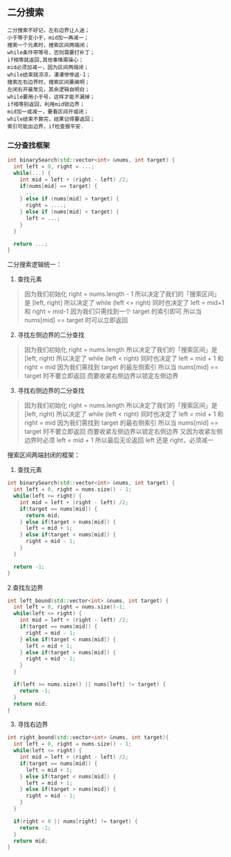 ## 二分搜索
```text
二分搜索不好记，左右边界让人迷；
小于等于变小于，mid加一再减一；
搜索一个元素时，搜索区间两端闭；
while条件带等号，否则需要打补丁；
if相等就返回,其他事情甭操心；
mid必须加减一，因为区间两端闭；
while结束就凉凉，凄凄惨惨返-1；
搜索左右边界时，搜索区间要阐明；
左闭右开最常见，其余逻辑自明白；
while要用小于号，这样才能不漏掉；
if相等别返回，利用mid锁边界；
mid加一或减一，要看区间开或闭；
while结束不算完，结果记得要返回；
索引可能出边界，if检查报平安.
```
### 二分查找框架
```cpp
int binarySearch(std::vector<int> &nums, int target) {
  int left = 0, right = ...;
  while(...) {
    int mid = left + (right - left) /2;
    if(nums[mid] == target) {
      ...
    } else if (nums[mid] > target) {
      right = ....;
    } else if (nums[mid] < target) {
      left = ...;
    }
  }

  return ...;
}
```
二分搜索逻辑统一：
1. 查找元素
> 因为我们初始化 right = nums.length - 1
> 所以决定了我们的「搜索区间」是 [left, right]
> 所以决定了 while (left <= right)
> 同时也决定了 left = mid+1 和 right = mid-1
> 因为我们只需找到⼀个 target 的索引即可
> 所以当 nums[mid] == target 时可以⽴即返回
2. 寻找左侧边界的二分查找
> 因为我们初始化 right = nums.length
> 所以决定了我们的「搜索区间」是 [left, right)
> 所以决定了 while (left < right)
> 同时也决定了 left = mid + 1 和 right = mid
> 因为我们需找到 target 的最左侧索引
> 所以当 nums[mid] == target 时不要⽴即返回
> ⽽要收紧右侧边界以锁定左侧边界
3. 寻找右侧边界的二分查找
> 因为我们初始化 right = nums.length
> 所以决定了我们的「搜索区间」是 [left, right)
> 所以决定了 while (left < right)
> 同时也决定了 left = mid + 1 和 right = mid
> 因为我们需找到 target 的最右侧索引
> 所以当 nums[mid] == target 时不要⽴即返回
> ⽽要收紧左侧边界以锁定右侧边界
> ⼜因为收紧左侧边界时必须 left = mid + 1
> 所以最后⽆论返回 left 还是 right，必须减⼀

搜索区间两端封闭的框架：
1. 查找元素
```cpp
int binarySearch(std::vector<int> &nums, int target) {
  int left = 0, right = nums.size() - 1;
  while(left <= right) {
    int mid = left + (right - left) /2;
    if(target == nums[mid]) {
      return mid;
    } else if(target > nums[mid]) {
      left = mid + 1;
    } else if(target < nums[mid]) {
      right = mid - 1;
    }
  }

  return -1;
}
```
2.查找左边界
```cpp
int left_bound(std::vector<int> &nums, int target) {
  int left = 0, right = nums.size()-1;
  while(left <= right) {
    int mid = left + (right - left) /2;
    if(target == nums[mid]) {
      right = mid - 1;
    } else if(target < nums[mid]) {
      left = mid + 1;
    } else if(target > nums[mid]) {
      right = mid - 1;
    }
  }

  if(left >= nums.size() || nums[left] != target) {
    return -1;
  }
  return mid;
}
```
3. 寻找右边界
```cpp
int right_bound(std::vector<int> &nums, int target){
  int left = 0, right = nums.size() - 1;
  while(left <= right) {
    int mid = left + (right - left) /2;
    if(target == nums[mid]) {
      left = mid + 1;
    } else if(target < nums[mid]) {
      left = mid + 1;
    } else if(target > nums[mid]) {
      right = mid - 1;
    }
  }

  if(right < 0 || nums[right] != target) {
    return -1;
  }
  return mid;
}
```